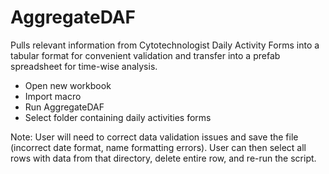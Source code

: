 # AggregateDAF
Pulls relevant information from Cytotechnologist Daily Activity Forms into a tabular format for convenient validation and transfer into a prefab spreadsheet for time-wise analysis.

- Open new workbook
- Import macro
- Run AggregateDAF
- Select folder containing daily activities forms

Note: User will need to correct data validation issues and save the file (incorrect date format, name formatting errors).  User can then select all rows with data from that directory, delete entire row, and re-run the script.

